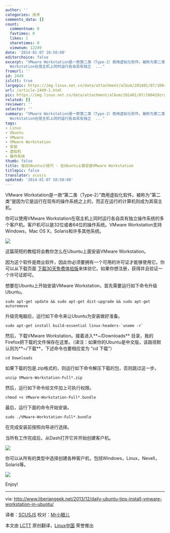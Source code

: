 ```yaml
---
author: ''
categories: 技术
comments_data: []
count:
  commentnum: 0
  favtimes: 0
  likes: 1
  sharetimes: 0
  viewnum: 12249
date: '2014-01-07 10:50:00'
editorchoice: false
excerpt: "VMware Workstation是一款第二类（Type-2）商用虚拟化软件。被称为第二类是因为它是运行在现有的操作系统之上的，而正在运行的计算机则成为其宿主机。\r\n你可以使用VMware
  Workstation在宿主机上同时运行各自具有独立  ..."
fromurl: ''
id: 2449
islctt: true
largepic: https://img.linux.net.cn/data/attachment/album/201401/07/100429zrghh181yblz84r4.png
url: /article-2449-1.html
pic: https://img.linux.net.cn/data/attachment/album/201401/07/100429zrghh181yblz84r4.png.thumb.jpg
related: []
reviewer: ''
selector: ''
summary: "VMware Workstation是一款第二类（Type-2）商用虚拟化软件。被称为第二类是因为它是运行在现有的操作系统之上的，而正在运行的计算机则成为其宿主机。\r\n你可以使用VMware
  Workstation在宿主机上同时运行各自具有独立  ..."
tags:
- Linux
- Ubuntu
- VMware
- VMware Workstation
- 安装
- 虚拟机
- 操作系统
thumb: false
title: 每日Ubuntu小技巧 - 在Ubuntu上面安装VMware Workstation
titlepic: false
translator: scusjs
updated: '2014-01-07 10:50:00'
---
```


VMware Workstation是一款“第二类（Type-2）”商用虚拟化软件。被称为“第二类”是因为它是运行在现有的操作系统之上的，而正在运行的计算机则成为其宿主机。


你可以使用VMware Workstation在宿主机上同时运行各自具有独立操作系统的多个客户机。客户机可以是32位或者64位的操作系统。VMware Workstation支持Windows，Mac OS X，Solaris和许多其他系统。


![](/data/attachment/album/201401/07/100429zrghh181yblz84r4.png)


这篇简短的教程将会教你怎么在Ubuntu上面安装VMware Workstation。


因为这个软件是商业软件，因此你必须要拥有一个可用的许可证才能够使用它。你可以从下载页面 [下载30天免费体验版](https://my.vmware.com/web/vmware/info/slug/desktop_end_user_computing/vmware_workstation/10_0)来体验它。如果你想注册，获得并且验证一个许可证即可。


想要在Ubuntu上开始安装VMware Workstation，首先需要运行如下命令升级Ubuntu。



```
sudo apt-get update && sudo apt-get dist-upgrade && sudo apt-get autoremove

```

升级完电脑后，运行如下命令来让Ubuntu为安装做好准备。



```
sudo apt-get install build-essential linux-headers-`uname -r`

```

然后，下载VMware Workstation。接着进入**~/Downloads** 目录，我的Firefox把下载的文件保存在这里。（译注：如果你的Ubuntu是中文版，该路径默认则为**~/下载**，下述命令也要相应变为 “cd 下载”）



```
cd Downloads

```

如果下载的包是.zip格式的，则运行如下命令解压下载的包，否则跳过这一步。



```
unzip VMware-Workstation-Full*.zip

```

然后，运行如下命令给文件加上可执行权限。



```
chmod +x VMware-Workstation-Full*.bundle

```

最后，运行下面的命令开始安装。



```
sudo ./VMware-Workstation-Full*.bundle

```

在完成安装前按照向导进行选择。


当所有工作完成后，从Dash打开它并开始创建客户机。


![](/data/attachment/album/201401/07/100437ts4iopa9bbu4waap.png)


你可以从所有的类型中选择创建各种客户机，包括Windows，Linux，Nevell，Solaris等。


![](/data/attachment/album/201401/07/100439i1t3egt3i43p8m0p.png)


Enjoy!




---


via: <http://www.liberiangeek.net/2013/12/daily-ubuntu-tips-install-vmware-workstation-in-ubuntu/>


译者：[SCUSJS](https://github.com/scusjs) 校对：[Mr小眼儿](http://blog.csdn.net/tinyeyeser)


本文由 [LCTT](https://github.com/LCTT/TranslateProject) 原创翻译，[Linux中国](http://linux.cn/) 荣誉推出